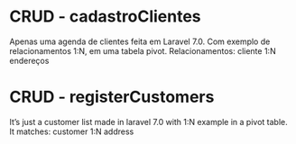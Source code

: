 # CRUD - cadastroClientes

Apenas uma agenda de clientes feita em Laravel 7.0. Com exemplo de relacionamentos 1:N, em uma tabela pivot. Relacionamentos: cliente 1:N endereços 


# CRUD - registerCustomers

It’s just a customer list made in laravel 7.0 with 1:N example in a pivot table. It matches: customer 1:N address
